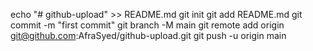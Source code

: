 echo "# github-upload" >> README.md
git init
git add README.md
git commit -m "first commit"
git branch -M main
git remote add origin git@github.com:AfraSyed/github-upload.git
git push -u origin main
